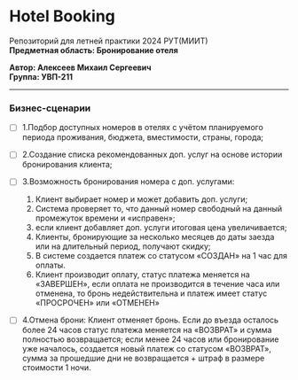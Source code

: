# Hotel Booking

Репозиторий для летней практики 2024 РУТ(МИИТ)  
**Предметная область: Бронирование отеля**  

**Автор: Алексеев Михаил Сергеевич**  
**Группа: УВП-211**  

*****

### Бизнес-сценарии

- [ ] 1.Подбор доступных номеров в отелях с учётом планируемого периода проживания, бюджета, вместимости, страны, города;
- [ ] 2.Создание списка рекомендованных доп. услуг на основе истории бронирования клиента;
- [ ] 3.Возможность бронирования номера с доп. услугами:  

  1) Клиент выбирает номер и может добавить доп. услуги;  
  2) Система проверяет то, что данный номер свободный на данный промежуток времени и «исправен»;  
  3) если клиент добавляет доп. услуги итоговая цена увеличивается;  
  4) Клиенты, бронирующие за несколько месяцев до даты заезда или на длительный период, получают скидку;  
  5) В системе создается платеж со статусом «СОЗДАН» на 1 час для оплаты.  
  6) Клиент производит оплату, статус платежа меняется на «ЗАВЕРШЕН», если оплата не производится в течение часа или отменена, то бронь недействительна и платеж имеет статус «ПРОСРОЧЕН» или «ОТМЕНЕН»  

- [ ] 4.Отмена брони: Клиент отменяет бронь. Если до въезда осталось более 24 часов статус платежа меняется на «ВОЗВРАТ» и сумма полностью возвращается; если менее 24 часов или бронирование уже началось, создается новый платеж со статусом «ВОЗВРАТ», сумма за прошедшие дни не возвращается + штраф в размере стоимости 1 ночи.


